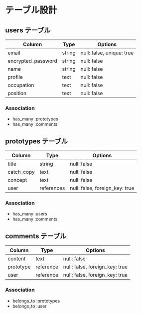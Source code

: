 # テーブル設計

## users テーブル

| Column             | Type   | Options                   |
| ------------------ | ------ |-------------------------- |
| email              | string | null: false, unique: true |
| encrypted_password | string | null: false               |
| name               | string | null: false               |
| profile            | text   | null: false               |
| occupation         | text   | null: false               |
| position           | text   | null: false               |

### Association

- has_many :prototypes
- has_many :comments

## prototypes テーブル

| Column             | Type         | Options                        |
| ------------------ | ------------ | ------------------------------ |
| title              | string       | null: false                    |
| catch_copy         | text         | null: false                    |
| concept            | text         | null: false                    |
| user               | references   | null: false, foreign_key: true |

### Association

- has_many :users
- has_many :comments

## comments テーブル

| Column             | Type         | Options                        |
| ------------------ | ------------ | ------------------------------ |
| content            | text         | null: false                    |
| prototype          | reference    | null: false, foreign_key: true |
| user               | reference    | null: false, foreign_key: true |

### Association
- belongs_to :prototypes
- belongs_to :user